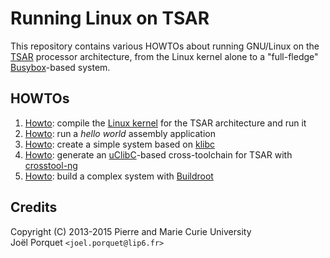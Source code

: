 # Running Linux on TSAR

This repository contains various HOWTOs about running GNU/Linux on the
[TSAR](https://www-soc.lip6.fr/trac/tsar) processor architecture, from the Linux
kernel alone to a "full-fledge" [Busybox](http://www.busybox.net/)-based system.

## HOWTOs

1. [Howto](10-linux-simple.mdwn): compile the [Linux
   kernel](http://en.wikipedia.org/wiki/Linux_kernel) for the TSAR architecture
   and run it
2. [Howto](11-hello-world.mdwn): run a _hello world_ assembly application
3. [Howto](12-klibc.mdwn): create a simple system based on
   [klibc](http://en.wikipedia.org/wiki/Klibc)
4. [Howto](20-crosstool-ng.mdwn): generate an
   [uClibC](http://www.uclibc.org/)-based cross-toolchain for TSAR with
   [crosstool-ng](http://crosstool-ng.org/)
5. [Howto](30-buildroot.mdwn): build a complex system with
   [Buildroot](http://buildroot.uclibc.org/)

## Credits

Copyright (C) 2013-2015 Pierre and Marie Curie University<br />
Joël Porquet `<joel.porquet@lip6.fr>`
